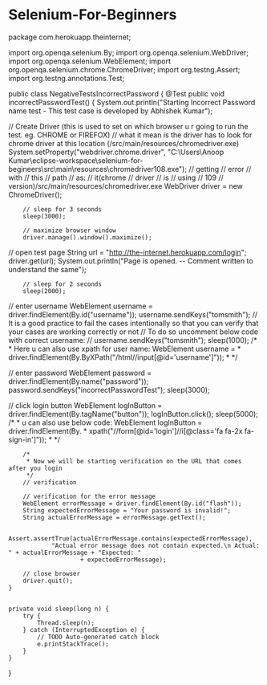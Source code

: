 # Selenium-For-Beginners
package com.herokuapp.theinternet;

import org.openqa.selenium.By;
import org.openqa.selenium.WebDriver;
import org.openqa.selenium.WebElement;
import org.openqa.selenium.chrome.ChromeDriver;
import org.testng.Assert;
import org.testng.annotations.Test;

public class NegativeTestsIncorrectPassword {
	@Test
	public void incorrectPasswordTest() {
		System.out.println("Starting Incorrect Password name test - This test case is developed by Abhishek Kumar");

//		Create Driver (this is used to set on which browser u r going to run the test. eg. CHROME or FIREFOX)
//		what it mean is the driver has to look for chrome driver at this location (/src/main/resources/chromedriver.exe)
		System.setProperty("webdriver.chrome.driver",
				"C:\\Users\\Anoop Kumar\\eclipse-workspace\\selenium-for-begineers\\src\\main\\resources\\chromedriver108.exe"); // getting
																																	// error
																																	// with
																																	// this
																																	// path
																																	// as:
																																	// it(chrome
																																	// driver
																																	// is
																																	// using
																																	// 109
																																	// version)/src/main/resources/chromedriver.exe
		WebDriver driver = new ChromeDriver();

		// sleep for 3 seconds
		sleep(3000);

		// maximize browser window
		driver.manage().window().maximize();

//		open test page
		String url = "http://the-internet.herokuapp.com/login";
		driver.get(url);
		System.out.println("Page is opened. -- Comment written to understand the same");

		// sleep for 2 seconds
		sleep(2000);

//		enter username
		WebElement username = driver.findElement(By.id("username"));
		username.sendKeys("tomsmith");
//		It is a good practice to fail the cases intentionally so that you can verify that your cases are working correctly or not
//		To do so uncomment below code with correct username:
//		username.sendKeys("tomsmith");
		sleep(1000);
		/*
		 * Here u can also use xpath for user name: WebElement username =
		 * driver.findElement(By.ByXPath("/html//input[@id='username']"));
		 * 
		 */

//		enter password
		WebElement password = driver.findElement(By.name("password"));
		password.sendKeys("incorrectPasswordTest");
		sleep(3000);

//		click login button
		WebElement logInButton = driver.findElement(By.tagName("button"));
		logInButton.click();
		sleep(5000);
		/*
		 * u can also use below code: WebElement logInButton = driver.findElement(By.
		 * xpath("//form[@id='login']//i[@class='fa fa-2x fa-sign-in']"));
		 * 
		 */

		/*
		 * Now we will be starting verification on the URL that comes after you login
		 */
		// verification

		// verification for the error message
		WebElement errorMessage = driver.findElement(By.id("flash"));
		String expectedErrorMessage = "Your password is invalid!";
		String actualErrorMessage = errorMessage.getText();

		Assert.assertTrue(actualErrorMessage.contains(expectedErrorMessage),
				"Actual error message does not contain expected.\n Actual: " + actualErrorMessage + "Expected: "
						+ expectedErrorMessage);

		// close browser
		driver.quit();
	}

	
	private void sleep(long n) {
		try {
			Thread.sleep(n);
		} catch (InterruptedException e) {
			// TODO Auto-generated catch block
			e.printStackTrace();
		}
	}
	
	
	
}
